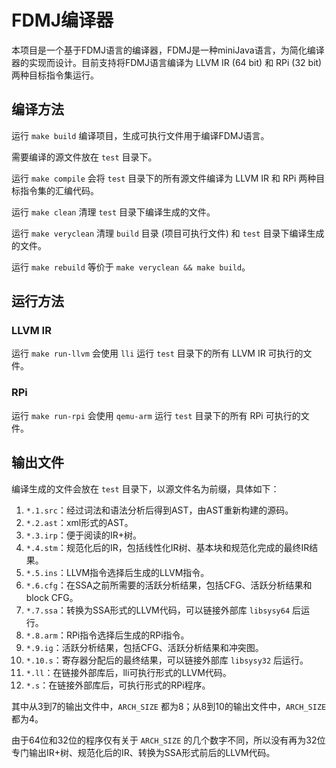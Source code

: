 # FDMJ编译器

本项目是一个基于FDMJ语言的编译器，FDMJ是一种miniJava语言，为简化编译器的实现而设计。目前支持将FDMJ语言编译为 LLVM IR (64 bit) 和 RPi (32 bit) 两种目标指令集运行。

## 编译方法

运行 `make build` 编译项目，生成可执行文件用于编译FDMJ语言。

需要编译的源文件放在 `test` 目录下。

运行 `make compile` 会将 `test` 目录下的所有源文件编译为 LLVM IR 和 RPi 两种目标指令集的汇编代码。

运行 `make clean` 清理 `test` 目录下编译生成的文件。

运行 `make veryclean` 清理 `build` 目录 (项目可执行文件) 和 `test` 目录下编译生成的文件。

运行 `make rebuild` 等价于 `make veryclean && make build`。

## 运行方法

### LLVM IR

运行 `make run-llvm` 会使用 `lli` 运行 `test` 目录下的所有 LLVM IR 可执行的文件。

### RPi

运行 `make run-rpi` 会使用 `qemu-arm` 运行 `test` 目录下的所有 RPi 可执行的文件。


## 输出文件

编译生成的文件会放在 `test` 目录下，以源文件名为前缀，具体如下：

1. `*.1.src`：经过词法和语法分析后得到AST，由AST重新构建的源码。
2. `*.2.ast`：xml形式的AST。
3. `*.3.irp`：便于阅读的IR+树。
4. `*.4.stm`：规范化后的IR，包括线性化IR树、基本块和规范化完成的最终IR结果。
5. `*.5.ins`：LLVM指令选择后生成的LLVM指令。
6. `*.6.cfg`：在SSA之前所需要的活跃分析结果，包括CFG、活跃分析结果和block CFG。
7. `*.7.ssa`：转换为SSA形式的LLVM代码，可以链接外部库 `libsysy64` 后运行。
8. `*.8.arm`：RPi指令选择后生成的RPi指令。
9. `*.9.ig`：活跃分析结果，包括CFG、活跃分析结果和冲突图。
10. `*.10.s`：寄存器分配后的最终结果，可以链接外部库 `libsysy32` 后运行。
11. `*.ll`：在链接外部库后，lli可执行形式的LLVM代码。
12. `*.s`：在链接外部库后，可执行形式的RPi程序。

其中从3到7的输出文件中，`ARCH_SIZE` 都为8；从8到10的输出文件中，`ARCH_SIZE` 都为4。

由于64位和32位的程序仅有关于 `ARCH_SIZE` 的几个数字不同，所以没有再为32位专门输出IR+树、规范化后的IR、转换为SSA形式前后的LLVM代码。
